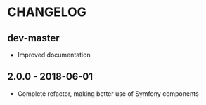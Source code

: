 # CHANGELOG

## dev-master

* Improved documentation

## 2.0.0 - 2018-06-01

* Complete refactor, making better use of Symfony components
